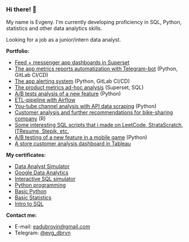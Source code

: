 ### Hi there! 👋

My name is Evgeny. I'm currently developing proficiency in SQL, Python, statistics and other data analytics skills.  

Looking for a job as a junior/intern data analyst.

**Portfolio:**
* [Feed + messenger app dashboards in Superset](https://github.com/EvgDubrovin/Data_Analyst_Simulator/tree/main/1_dashboards)
* [The app metrics reports automatization with Telegram-bot](https://github.com/EvgDubrovin/Data_Analyst_Simulator/tree/main/2_reports_automatization) (Python, GitLab CI/CD)
* [The app alerting system](https://github.com/EvgDubrovin/Data_Analyst_Simulator/tree/main/3_anomalies_alerts) (Python, GitLab CI/CD)
* [The product metrics ad-hoc analysis](https://github.com/EvgDubrovin/Data_Analyst_Simulator/tree/main/4_product_metrics_questions) (Superset, SQL)
* [A/B tests analysis of a new feature](https://github.com/EvgDubrovin/Data_Analyst_Simulator/tree/main/5_AB_tests) (Python)
* [ETL-pipeline with Airflow](https://github.com/EvgDubrovin/Data_Analyst_Simulator/tree/main/6_ETL_pipeline)
* [You-tube channel analysis with API data scraping](https://github.com/EvgDubrovin/Web_Scraping/blob/main/YouTube_API.ipynb) (Python)
* [Customer analysis and further recommendations for bike-sharing company](https://www.kaggle.com/code/evgenevgen/bike-share-company-data-analysis-gdac-cs1/notebook) (R)
* [Some interesting SQL scripts that i made on LeetCode, StrataScratch, ITResume, Stepik, etc.](https://github.com/EvgDubrovin/SQL)
* [A/B testing of a new feature in a mobile game](https://www.kaggle.com/evgenevgen/mobile-game-a-b-testing) (Python)
* [A store customer analysis dashboard in Tableau](https://public.tableau.com/app/profile/evgeny8602/viz/CustomerAnalysis_usStoreSales/Dashboard1)

**My certificates:**
* [Data Analyst Simulator](https://drive.google.com/file/d/1pYSw21mLEC9skVX-ovlHEGv9LBq6c0fT/view?usp=sharing)
* [Google Data Analytics](https://coursera.org/share/0d043b46b7266ad0e950643238b31c90)
* [Interactive SQL simulator](https://stepik.org/cert/861006)
* [Python programming](https://stepik.org/cert/370691)
* [Basic Python](https://drive.google.com/file/d/1-p9C7k06F4iVeuAV5uRqWfAdtAIzhVrb/view?usp=sharing)
* [Basic Statistics](https://stepik.org/cert/305632)
* [Intro to SQL](https://drive.google.com/file/d/1yBKXDNdEwNozvdZ9HGj6Edqzenok4gxm/view?usp=sharing)

**Contact me:**
* E-mail: eadubrovin@gmail.com
* Telegram: [@evg_dbrvn](https://t.me/evg_dbrvn)


<!--
**EvgDubrovin/EvgDubrovin** is a ✨ _special_ ✨ repository because its `README.md` (this file) appears on your GitHub profile.

Here are some ideas to get you started:

- 🔭 I’m currently working on ...
- 🌱 I’m currently learning ...
- 👯 I’m looking to collaborate on ...
- 🤔 I’m looking for help with ...
- 💬 Ask me about ...
- 📫 How to reach me: ...
- 😄 Pronouns: ...
- ⚡ Fun fact: ...
-->
